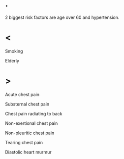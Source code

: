 # .

2 biggest risk factors are age over 60 and hypertension.

# <

Smoking

Elderly

# >

Acute chest pain

Substernal chest pain

Chest pain radiating to back

Non-exertional chest pain

Non-pleuritic chest pain

Tearing chest pain

Diastolic heart murmur
